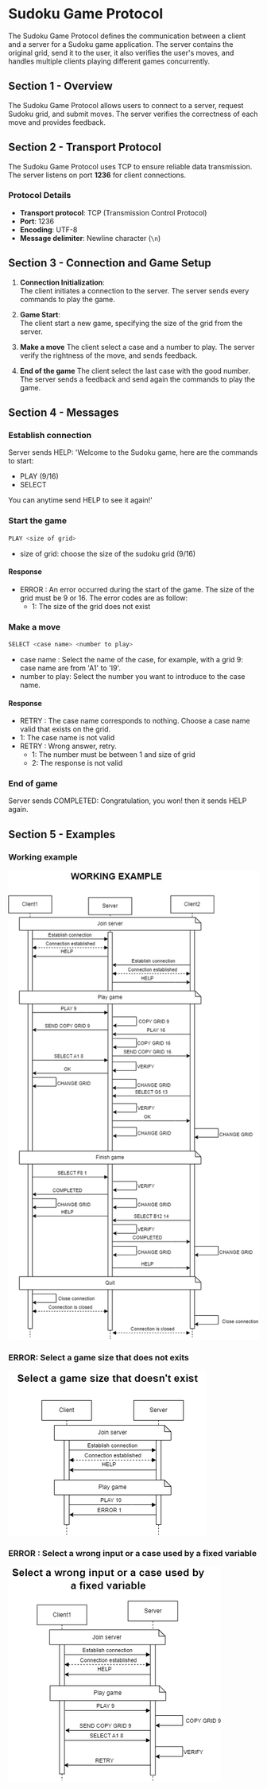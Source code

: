 # Sudoku Game Protocol

The Sudoku Game Protocol defines the communication between a client and a server for a Sudoku game application. The server contains the original grid, send it to the user, it also verifies the user's moves, and handles multiple clients playing different games concurrently.

## Section 1 - Overview

The Sudoku Game Protocol allows users to connect to a server, request Sudoku grid, and submit moves. The server verifies the correctness of each move and provides feedback.

## Section 2 - Transport Protocol

The Sudoku Game Protocol uses TCP to ensure reliable data transmission. The server listens on port **1236** for client connections.

### Protocol Details
- **Transport protocol**: TCP (Transmission Control Protocol)
- **Port**: 1236
- **Encoding**: UTF-8
- **Message delimiter**: Newline character (`\n`)

## Section 3 - Connection and Game Setup

1. **Connection Initialization**:  
   The client initiates a connection to the server. The server sends every commands to play the game.

2. **Game Start**:  
   The client start a new game, specifying the size of the grid from the server.
3. **Make a move**
   The client select a case and a number to play. The server verify the rightness of the move, and sends feedback.
4. **End of the game**
   The client select the last case with the good number. The server sends a feedback and send again the commands to play the game.

## Section 4 - Messages

### Establish connection
Server sends HELP: 
'Welcome to the Sudoku game, here are the commands to start:
- PLAY <size of grid> (9/16)
- SELECT <case name> <number to play>

You can anytime send HELP to see it again!'
### Start the game
```bash 
PLAY <size of grid>
```
- size of grid: choose the size of the sudoku grid (9/16)
#### Response
- ERROR : An error occurred during the start of the game. The size of the grid must be 9 or 16. The error codes are as follow:
  - 1: The size of the grid does not exist

### Make a move
```bash
SELECT <case name> <number to play>
```
- case name : Select the name of the case, for example, with a grid 9: case name are from 'A1' to 'I9'.
- number to play: Select the number you want to introduce to the case name.
#### Response
- RETRY : The case name corresponds to nothing. Choose a case name valid that exists on the grid.
- 1: The case name is not valid
- RETRY : Wrong answer, retry.
  - 1: The number must be between 1 and size of grid
  - 2: The response is not valid
  
### End of game 
Server sends COMPLETED:
Congratulation, you won!
then it sends HELP again.

## Section 5 - Examples

### Working example
![](Images/SudokuWEx.png)

### ERROR: Select a game size that does not exits
![](Images/SudokuE1.png)

### ERROR : Select a wrong input or a case used by a fixed variable
![](Images/SudokuRet.png)










